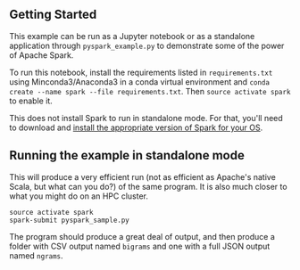 

## Getting Started
This example can be run as a Jupyter notebook or as a standalone application
through `pyspark_example.py` to demonstrate some of the power of Apache Spark.


To run this notebook, install the requirements listed in `requirements.txt` using Minconda3/Anaconda3 in a conda virtual
environment and
`conda create --name spark --file requirements.txt`. Then `source activate spark` to enable it.

This does not install Spark to run in standalone mode.
For that, you'll need to download and [install the
appropriate version of Spark for your OS](https://spark.apache.org/downloads.html).

## Running the example in standalone mode

This will produce a very efficient run (not as efficient as Apache's native
Scala, but what can you do?) of the same program. It is also much closer to what
you might do on an HPC cluster.

```{bash}
source activate spark
spark-submit pyspark_sample.py
```
The program should produce a great deal of output, and then produce a folder
with CSV output named `bigrams` and one with a full JSON output named `ngrams`.

